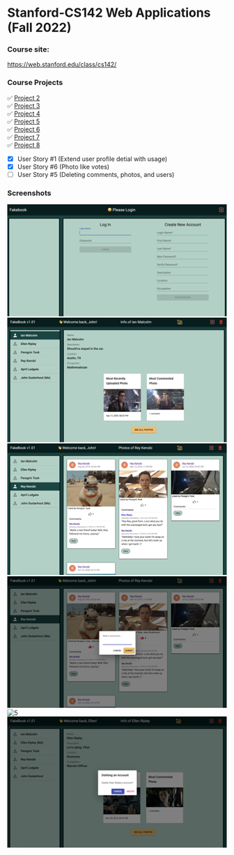 # Stanford-CS142 Web Applications (Fall 2022)

### Course site: 
https://web.stanford.edu/class/cs142/

### Course Projects
✅ [Project 2](https://github.com/a2677331/Stanford-CS142/tree/main/project2)  <br/>
✅ [Project 3](https://github.com/a2677331/Stanford-CS142/tree/main/project3)  <br/>
✅ [Project 4](https://github.com/a2677331/Stanford-CS142/tree/main/project4)  <br/>
✅ [Project 5](https://github.com/a2677331/Stanford-CS142/tree/main/project5react)  <br/>
✅ [Project 6](https://github.com/a2677331/Stanford-CS142/tree/main/project6react)  <br/>
✅ [Project 7](https://github.com/a2677331/Stanford-CS142/tree/main/project7ExtraCredits)  <br/>
✅ [Project 8](https://github.com/a2677331/Stanford-CS142/tree/main/project8) 
- [x] User Story #1 (Extend user profile detial with usage)
- [x] User Story #6 (Photo like votes)
- [ ] User Story #5 (Deleting comments, photos, and users)

### Screenshots
![1](https://github.com/a2677331/Stanford-CS142/blob/main/p1.png)
![2](https://github.com/a2677331/Stanford-CS142/blob/main/p2.png)
![3](https://github.com/a2677331/Stanford-CS142/blob/main/p3.png)
![4](https://github.com/a2677331/Stanford-CS142/blob/main/p4.png)
![5](https://github.com/a2677331/Stanford-CS142/blob/main/p5.png)
![6](https://github.com/a2677331/Stanford-CS142/blob/main/p6.png)

